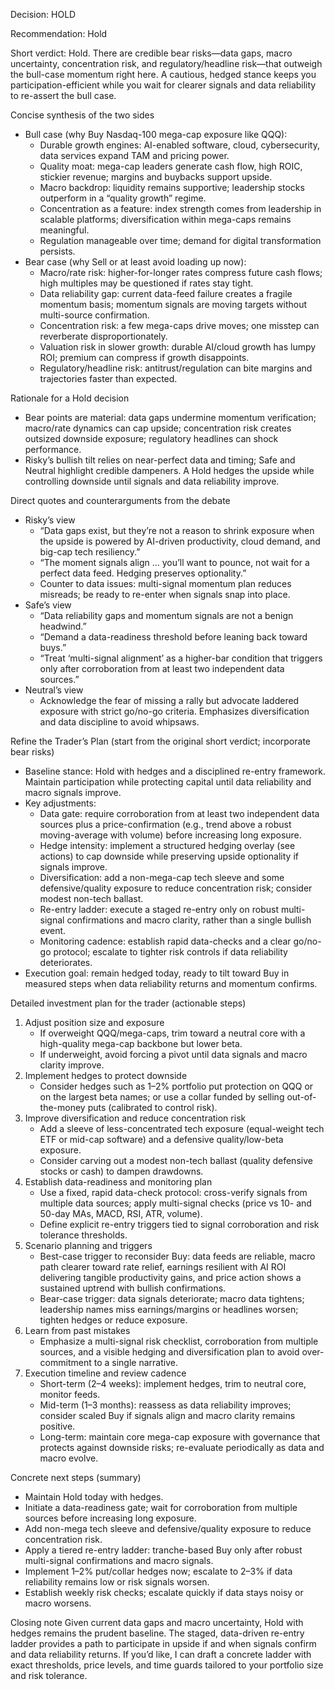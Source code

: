 Decision: HOLD

Recommendation: Hold

Short verdict: Hold. There are credible bear risks—data gaps, macro uncertainty, concentration risk, and regulatory/headline risk—that outweigh the bull-case momentum right here. A cautious, hedged stance keeps you participation-efficient while you wait for clearer signals and data reliability to re-assert the bull case.

Concise synthesis of the two sides
- Bull case (why Buy Nasdaq-100 mega-cap exposure like QQQ):
  - Durable growth engines: AI-enabled software, cloud, cybersecurity, data services expand TAM and pricing power.
  - Quality moat: mega-cap leaders generate cash flow, high ROIC, stickier revenue; margins and buybacks support upside.
  - Macro backdrop: liquidity remains supportive; leadership stocks outperform in a “quality growth” regime.
  - Concentration as a feature: index strength comes from leadership in scalable platforms; diversification within mega-caps remains meaningful.
  - Regulation manageable over time; demand for digital transformation persists.
- Bear case (why Sell or at least avoid loading up now):
  - Macro/rate risk: higher-for-longer rates compress future cash flows; high multiples may be questioned if rates stay tight.
  - Data reliability gap: current data-feed failure creates a fragile momentum basis; momentum signals are moving targets without multi-source confirmation.
  - Concentration risk: a few mega-caps drive moves; one misstep can reverberate disproportionately.
  - Valuation risk in slower growth: durable AI/cloud growth has lumpy ROI; premium can compress if growth disappoints.
  - Regulatory/headline risk: antitrust/regulation can bite margins and trajectories faster than expected.

Rationale for a Hold decision
- Bear points are material: data gaps undermine momentum verification; macro/rate dynamics can cap upside; concentration risk creates outsized downside exposure; regulatory headlines can shock performance.
- Risky’s bullish tilt relies on near-perfect data and timing; Safe and Neutral highlight credible dampeners. A Hold hedges the upside while controlling downside until signals and data reliability improve.

Direct quotes and counterarguments from the debate
- Risky’s view
  - “Data gaps exist, but they’re not a reason to shrink exposure when the upside is powered by AI-driven productivity, cloud demand, and big-cap tech resiliency.”
  - “The moment signals align ... you’ll want to pounce, not wait for a perfect data feed. Hedging preserves optionality.”
  - Counter to data issues: multi-signal momentum plan reduces misreads; be ready to re-enter when signals snap into place.
- Safe’s view
  - “Data reliability gaps and momentum signals are not a benign headwind.”
  - “Demand a data-readiness threshold before leaning back toward buys.”
  - “Treat ‘multi-signal alignment’ as a higher-bar condition that triggers only after corroboration from at least two independent data sources.”
- Neutral’s view
  - Acknowledge the fear of missing a rally but advocate laddered exposure with strict go/no-go criteria.
  Emphasizes diversification and data discipline to avoid whipsaws.

Refine the Trader’s Plan (start from the original short verdict; incorporate bear risks)
- Baseline stance: Hold with hedges and a disciplined re-entry framework. Maintain participation while protecting capital until data reliability and macro signals improve.
- Key adjustments:
  - Data gate: require corroboration from at least two independent data sources plus a price-confirmation (e.g., trend above a robust moving-average with volume) before increasing long exposure.
  - Hedge intensity: implement a structured hedging overlay (see actions) to cap downside while preserving upside optionality if signals improve.
  - Diversification: add a non-mega-cap tech sleeve and some defensive/quality exposure to reduce concentration risk; consider modest non-tech ballast.
  - Re-entry ladder: execute a staged re-entry only on robust multi-signal confirmations and macro clarity, rather than a single bullish event.
  - Monitoring cadence: establish rapid data-checks and a clear go/no-go protocol; escalate to tighter risk controls if data reliability deteriorates.
- Execution goal: remain hedged today, ready to tilt toward Buy in measured steps when data reliability returns and momentum confirms.

Detailed investment plan for the trader (actionable steps)
1) Adjust position size and exposure
   - If overweight QQQ/mega-caps, trim toward a neutral core with a high-quality mega-cap backbone but lower beta.
   - If underweight, avoid forcing a pivot until data signals and macro clarity improve.
2) Implement hedges to protect downside
   - Consider hedges such as 1–2% portfolio put protection on QQQ or on the largest beta names; or use a collar funded by selling out-of-the-money puts (calibrated to control risk).
3) Improve diversification and reduce concentration risk
   - Add a sleeve of less-concentrated tech exposure (equal-weight tech ETF or mid-cap software) and a defensive quality/low-beta exposure.
   - Consider carving out a modest non-tech ballast (quality defensive stocks or cash) to dampen drawdowns.
4) Establish data-readiness and monitoring plan
   - Use a fixed, rapid data-check protocol: cross-verify signals from multiple data sources; apply multi-signal checks (price vs 10- and 50-day MAs, MACD, RSI, ATR, volume).
   - Define explicit re-entry triggers tied to signal corroboration and risk tolerance thresholds.
5) Scenario planning and triggers
   - Best-case trigger to reconsider Buy: data feeds are reliable, macro path clearer toward rate relief, earnings resilient with AI ROI delivering tangible productivity gains, and price action shows a sustained uptrend with bullish confirmations.
   - Bear-case trigger: data signals deteriorate; macro data tightens; leadership names miss earnings/margins or headlines worsen; tighten hedges or reduce exposure.
6) Learn from past mistakes
   - Emphasize a multi-signal risk checklist, corroboration from multiple sources, and a visible hedging and diversification plan to avoid over-commitment to a single narrative.
7) Execution timeline and review cadence
   - Short-term (2–4 weeks): implement hedges, trim to neutral core, monitor feeds.
   - Mid-term (1–3 months): reassess as data reliability improves; consider scaled Buy if signals align and macro clarity remains positive.
   - Long-term: maintain core mega-cap exposure with governance that protects against downside risks; re-evaluate periodically as data and macro evolve.

Concrete next steps (summary)
- Maintain Hold today with hedges.
- Initiate a data-readiness gate; wait for corroboration from multiple sources before increasing long exposure.
- Add non-mega tech sleeve and defensive/quality exposure to reduce concentration risk.
- Apply a tiered re-entry ladder: tranche-based Buy only after robust multi-signal confirmations and macro signals.
- Implement 1–2% put/collar hedges now; escalate to 2–3% if data reliability remains low or risk signals worsen.
- Establish weekly risk checks; escalate quickly if data stays noisy or macro worsens.

Closing note
Given current data gaps and macro uncertainty, Hold with hedges remains the prudent baseline. The staged, data-driven re-entry ladder provides a path to participate in upside if and when signals confirm and data reliability returns. If you’d like, I can draft a concrete ladder with exact thresholds, price levels, and time guards tailored to your portfolio size and risk tolerance.